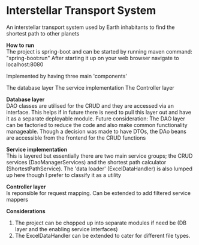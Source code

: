 # Interstellar Transport System

An interstellar transport system used by Earth inhabitants to find the shortest path to other planets

**How to run**
<br/>
The project is spring-boot and can be started by running maven command: "spring-boot:run" After starting it up on your web browser navigate to localhost:8080

Implemented by having three main 'components'

The database layer
The service implementation
The Controller layer

**Database layer**<br/>
DAO classes are utilised for the CRUD and they are accessed via an interface. This helps if in future there is need to pull this layer out and have it as a separate deployable module.
Future consideration: The DAO layer can be factoried to reduce the code and also make common functionality manageable. Though a decision was made to have DTOs, the DAo beans are 
accessible from the frontend for the CRUD functions

**Service implementation**<br/>
This is layered but essentially there are two main service groups; the CRUD services (DaoManagerServices) and the shortest path calculator (ShortestPathService). The 'data loader' 
(ExcelDataHandler) is also lumped up here though I prefer to classify it as a utility

**Controller layer**<br/>
Is reponsible for request mapping. Can be extended to add filtered service mappers


**Considerations**<br/>
1. The project can be chopped up into separate modules if need be (DB layer and the enabling service interfaces)
2. The ExcelDataHandler can be extended to cater for different file types.

